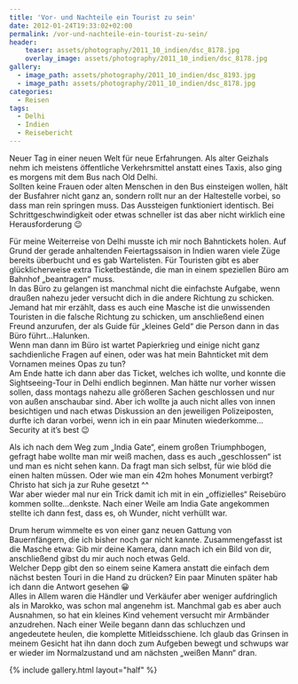 ```yaml
---
title: 'Vor- und Nachteile ein Tourist zu sein'
date: 2012-01-24T19:33:02+02:00
permalink: /vor-und-nachteile-ein-tourist-zu-sein/
header:
    teaser: assets/photography/2011_10_indien/dsc_8178.jpg
    overlay_image: assets/photography/2011_10_indien/dsc_8178.jpg
gallery:
  - image_path: assets/photography/2011_10_indien/dsc_8193.jpg
  - image_path: assets/photography/2011_10_indien/dsc_8178.jpg
categories:
  - Reisen
tags:
  - Delhi
  - Indien
  - Reisebericht
---
```


Neuer Tag in einer neuen Welt für neue Erfahrungen. Als alter Geizhals nehm ich meistens öffentliche Verkehrsmittel anstatt eines Taxis, 
also ging es morgens mit dem Bus nach Old Delhi.  
Sollten keine Frauen oder alten Menschen in den Bus einsteigen wollen, hält der Busfahrer nicht ganz an, 
sondern rollt nur an der Haltestelle vorbei, so dass man rein springen muss. Das Aussteigen funktioniert identisch. 
Bei Schrittgeschwindigkeit oder etwas schneller ist das aber nicht wirklich eine Herausforderung 😉  

Für meine Weiterreise von Delhi musste ich mir noch Bahntickets holen. Auf Grund der gerade anhaltenden Feiertagssaison 
in Indien waren viele Züge bereits überbucht und es gab Wartelisten. Für Touristen gibt es aber glücklicherweise extra Ticketbestände, 
die man in einem speziellen Büro am Bahnhof „beantragen“ muss.  
In das Büro zu gelangen ist manchmal nicht die einfachste Aufgabe, wenn draußen nahezu jeder versucht dich in die 
andere Richtung zu schicken. Jemand hat mir erzählt, dass es auch eine Masche ist die unwissenden Touristen in die 
falsche Richtung zu schicken, um anschließend einen Freund anzurufen, der als Guide für „kleines Geld“ die Person dann in das Büro führt…Halunken.  
Wenn man dann im Büro ist wartet Papierkrieg und einige nicht ganz sachdienliche Fragen auf einen, 
oder was hat mein Bahnticket mit dem Vornamen meines Opas zu tun?  
Am Ende hatte ich dann aber das Ticket, welches ich wollte, und konnte die Sightseeing-Tour in Delhi endlich beginnen. 
Man hätte nur vorher wissen sollen, dass montags nahezu alle größeren Sachen geschlossen und nur von außen anschaubar sind. 
Aber ich wollte ja auch nicht alles von innen besichtigen und nach etwas Diskussion an den jeweiligen Polizeiposten, 
durfte ich daran vorbei, wenn ich in ein paar Minuten wiederkomme…Security at it’s best 😉

Als ich nach dem Weg zum „India Gate“, einem großen Triumphbogen, gefragt habe wollte man mir weiß machen, 
dass es auch „geschlossen“ ist und man es nicht sehen kann. Da fragt man sich selbst, für wie blöd die einen halten müssen. 
Oder wie man ein 42m hohes Monument verbirgt? Christo hat sich ja zur Ruhe gesetzt ^^  
War aber wieder mal nur ein Trick damit ich mit in ein „offizielles“ Reisebüro kommen sollte…denkste. 
Nach einer Weile am India Gate angekommen stellte ich dann fest, dass es, oh Wunder, nicht verhüllt war.

Drum herum wimmelte es von einer ganz neuen Gattung von Bauernfängern, die ich bisher noch gar nicht kannte. 
Zusammengefasst ist die Masche etwa: Gib mir deine Kamera, dann mach ich ein Bild von dir, anschließend gibst du mir auch noch etwas Geld.  
Welcher Depp gibt den so einem seine Kamera anstatt die einfach dem nächst besten Touri in die Hand zu drücken? 
Ein paar Minuten später hab ich dann die Antwort gesehen 😀  
Alles in Allem waren die Händler und Verkäufer aber weniger aufdringlich als in Marokko, was schon mal angenehm ist. 
Manchmal gab es aber auch Ausnahmen, so hat ein kleines Kind vehement versucht mir Armbänder anzudrehen. 
Nach einer Weile begann dann das schluchzen und angedeutete heulen, die komplette Mitleidsschiene. 
Ich glaub das Grinsen in meinem Gesicht hat ihn dann doch zum Aufgeben bewegt und schwups war er wieder im Normalzustand und am nächsten „weißen Mann“ dran.

{% include gallery.html layout="half" %}
